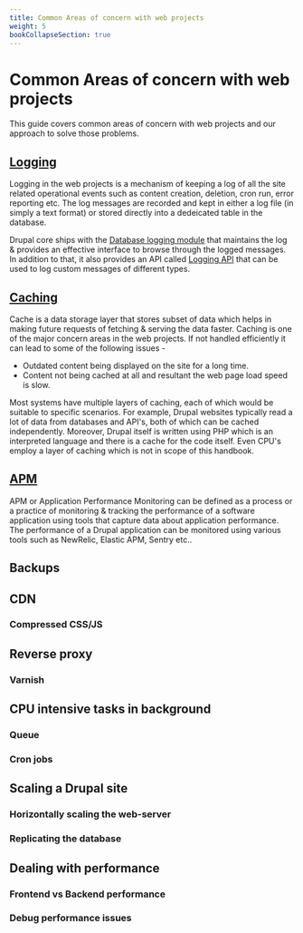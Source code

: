 ```yaml
---
title: Common Areas of concern with web projects
weight: 5
bookCollapseSection: true
---
```


# Common Areas of concern with web projects

This guide covers common areas of concern with web projects and our approach to solve those problems.

## [Logging](/docs/common-areas/logging)

Logging in the web projects is a mechanism of keeping a log of all the site related operational events such as content creation, deletion, cron run, error reporting etc. The log messages are recorded and kept in either a log file (in simply a text format) or stored directly into a dedeicated table in the database.

Drupal core ships with the [Database logging module](https://www.drupal.org/docs/8/core/modules/dblog/overview) that maintains the log & provides an effective interface to browse through the logged messages. In addition to that, it also provides an API called [Logging API](https://www.drupal.org/docs/8/api/logging-api/overview) that can be used to log custom messages of different types.

## [Caching](/docs/common-areas/caching)

Cache is a data storage layer that stores subset of data which helps in making future requests of fetching & serving the data faster. Caching is one of the major concern areas in the web projects. If not handled efficiently it can lead to some of the following issues -

- Outdated content being displayed on the site for a long time.
- Content not being cached at all and resultant the web page load speed is slow.

Most systems have multiple layers of caching, each of which would be suitable to specific scenarios. For example, Drupal websites typically read a lot of data from databases and API's, both of which can be cached independently.
Moreover, Drupal itself is written using PHP which is an interpreted language and there is a cache for the code itself. Even CPU's employ a layer of caching which is not in scope of this handbook.

## [APM](/docs/common-areas/apm)

APM or Application Performance Monitoring can be defined as a process or a practice of monitoring & tracking the performance of a software application using tools that capture data about application performance. The performance of a Drupal application can be monitored using various tools such as NewRelic, Elastic APM, Sentry etc..

## Backups

## CDN

### Compressed CSS/JS

## Reverse proxy

### Varnish

## CPU intensive tasks in background

### Queue

### Cron jobs

## Scaling a Drupal site

### Horizontally scaling the web-server

### Replicating the database

## Dealing with performance

### Frontend vs Backend performance

### Debug performance issues

